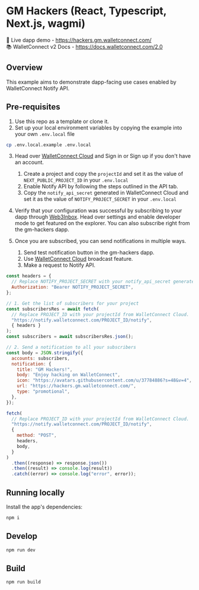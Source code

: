 # GM Hackers (React, Typescript, Next.js, wagmi)

🔗 Live dapp demo - https://hackers.gm.walletconnect.com/ <br />
📚 WalletConnect v2 Docs - https://docs.walletconnect.com/2.0

## Overview

This example aims to demonstrate dapp-facing use cases enabled by WalletConnect Notify API.

## Pre-requisites

1. Use this repo as a template or clone it.
2. Set up your local environment variables by copying the example into your own `.env.local` file

```bash
cp .env.local.example .env.local
```

3. Head over [WalletConnect Cloud](https://cloud.walletconnect.com) and Sign in or Sign up if you don't have an account.

   1. Create a project and copy the `projectId` and set it as the value of `NEXT_PUBLIC_PROJECT_ID` in your `.env.local`
   2. Enable Notify API by following the steps outlined in the API tab.
   3. Copy the `notify_api_secret` generated in WalletConnect Cloud and set it as the value of `NOTIFY_PROJECT_SECRET` in your `.env.local`

4. Verify that your configuration was successful by subscribing to your dapp through [Web3Inbox](https://app.web3inbox.com). Head over settings and enable developer mode to get featured on the explorer. You can also subscribe right from the gm-hackers dapp.

5. Once you are subscribed, you can send notifications in multiple ways.
   1. Send test notification button in the gm-hackers dapp.
   2. Use [WalletConnect Cloud](https://cloud.walletconnect.com) broadcast feature.
   3. Make a request to Notify API.

```js
const headers = {
  // Replace NOTIFY_PROJECT_SECRET with your notify_api_secret generated in WalletConnect Cloud.
  Authorization: "Bearer NOTIFY_PROJECT_SECRET",
};

// 1. Get the list of subscribers for your project
const subscribersRes = await fetch(
  // Replace PROJECT_ID with your projectId from WalletConnect Cloud.
  "https://notify.walletconnect.com/PROJECT_ID/notify",
  { headers }
);
const subscribers = await subscribersRes.json();

// 2. Send a notification to all your subscribers
const body = JSON.stringify({
  accounts: subscribers,
  notification: {
    title: "GM Hackers!",
    body: "Enjoy hacking on WalletConnect",
    icon: "https://avatars.githubusercontent.com/u/37784886?s=48&v=4",
    url: "https://hackers.gm.walletconnect.com/",
    type: "promotional",
  },
});

fetch(
  // Replace PROJECT_ID with your projectId from WalletConnect Cloud.
  "https://notify.walletconnect.com/PROJECT_ID/notify",
  {
    method: "POST",
    headers,
    body,
  }
)
  .then((response) => response.json())
  .then((result) => console.log(result))
  .catch((error) => console.log("error", error));
```

## Running locally

Install the app's dependencies:

```bash
npm i
```

## Develop

```bash
npm run dev
```

## Build

```bash
npm run build
```
